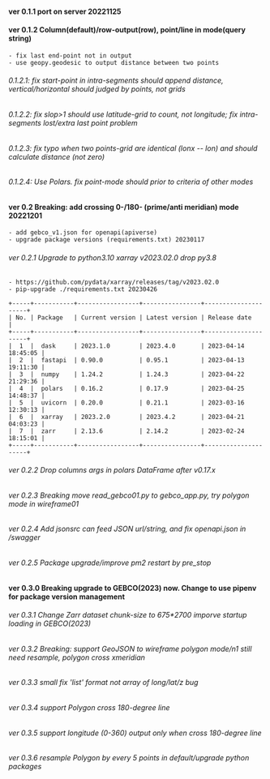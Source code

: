 #### ver 0.1.1 port on server 20221125

#### ver 0.1.2 Column(default)/row-output(row), point/line in mode(query string)

    - fix last end-point not in output
    - use geopy.geodesic to output distance between two points

###### 0.1.2.1: fix start-point in intra-segments should append distance, vertical/horizontal should judged by points, not grids

###### 0.1.2.2: fix slop>1 should use latitude-grid to count, not longitude; fix intra-segments lost/extra last point problem

###### 0.1.2.3: fix typo when two points-grid are identical (lonx -- lon) and should calculate distance (not zero)

###### 0.1.2.4: Use Polars. fix point-mode should prior to criteria of other modes

#### ver 0.2 Breaking: add crossing 0-/180- (prime/anti meridian) mode 20221201

    - add gebco_v1.json for openapi(apiverse)
    - upgrade package versions (requirements.txt) 20230117

###### ver 0.2.1 Upgrade to python3.10 xarray v2023.02.0 drop py3.8

    - https://github.com/pydata/xarray/releases/tag/v2023.02.0
    - pip-upgrade ./requirements.txt 20230426
```
+-----+-----------+-----------------+----------------+---------------------+
| No. | Package   | Current version | Latest version | Release date        |
+-----+-----------+-----------------+----------------+---------------------+
|  1  |  dask     | 2023.1.0        | 2023.4.0       | 2023-04-14 18:45:05 |
|  2  |  fastapi  | 0.90.0          | 0.95.1         | 2023-04-13 19:11:30 |
|  3  |  numpy    | 1.24.2          | 1.24.3         | 2023-04-22 21:29:36 |
|  4  |  polars   | 0.16.2          | 0.17.9         | 2023-04-25 14:48:37 |
|  5  |  uvicorn  | 0.20.0          | 0.21.1         | 2023-03-16 12:30:13 |
|  6  |  xarray   | 2023.2.0        | 2023.4.2       | 2023-04-21 04:03:23 |
|  7  |  zarr     | 2.13.6          | 2.14.2         | 2023-02-24 18:15:01 |
+-----+-----------+-----------------+----------------+---------------------+
```

###### ver 0.2.2 Drop columns args in polars DataFrame after v0.17.x

###### ver 0.2.3 Breaking move read_gebco01.py to gebco_app.py, try polygon mode in wireframe01 
    
###### ver 0.2.4 Add jsonsrc can feed JSON url/string, and fix openapi.json in /swagger

###### ver 0.2.5 Package upgrade/improve pm2 restart by pre_stop


#### ver 0.3.0 Breaking upgrade to GEBCO(2023) now. Change to use pipenv for package version management 

###### ver 0.3.1 Change Zarr dataset chunk-size to 675*2700 imporve startup loading in GEBCO(2023)

###### ver 0.3.2 Breaking: support GeoJSON to wireframe polygon mode/n1 still need resample, polygon cross xmeridian

###### ver 0.3.3 small fix 'list' format not array of long/lat/z bug

###### ver 0.3.4 support Polygon cross 180-degree line

###### ver 0.3.5 support longitude (0-360) output only when cross 180-degree line

###### ver 0.3.6 resample Polygon by every 5 points in default/upgrade python packages
